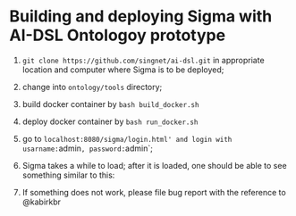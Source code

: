 # Building and deploying Sigma with AI-DSL Ontologoy prototype

1. `git clone https://github.com/singnet/ai-dsl.git` in appropriate location and computer where Sigma is to be deployed;
2. change into `ontology/tools` directory;
3. build docker container by `bash build_docker.sh`
4. deploy docker container by `bash run_docker.sh`
5. go to `localhost:8080/sigma/login.html' and login with usarname:`admin`, password:`admin`;
6. Sigma takes a while to load; after it is loaded, one should be able to see something similar to this:

7. If something does not work, please file bug report with the reference to @kabirkbr
